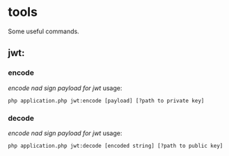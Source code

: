 # tools
Some useful commands.
## jwt:
### encode
_encode nad sign payload for jwt_
usage:

`php application.php jwt:encode [payload] [?path to private key]`
### decode
_encode nad sign payload for jwt_
usage:

`php application.php jwt:decode [encoded string] [?path to public key]`
